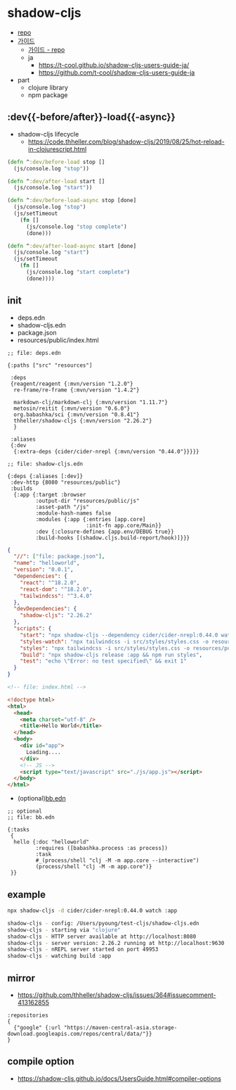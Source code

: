 # shadow-cljs

- [repo](https://github.com/thheller/shadow-cljs)
- [가이드](https://shadow-cljs.github.io/docs/UsersGuide.html)
  - [가이드 - repo](https://github.com/shadow-cljs/shadow-cljs.github.io)
  - ja
    - <https://t-cool.github.io/shadow-cljs-users-guide-ja/>
    - <https://github.com/t-cool/shadow-cljs-users-guide-ja>
- part
  - clojure library
  - npm package

## :dev{{-before/after}}-load{{-async}}

- shadow-cljs lifecycle
  - https://code.thheller.com/blog/shadow-cljs/2019/08/25/hot-reload-in-clojurescript.html

``` clojure
(defn ^:dev/before-load stop []
  (js/console.log "stop"))

(defn ^:dev/after-load start []
  (js/console.log "start"))

(defn ^:dev/before-load-async stop [done]
  (js/console.log "stop")
  (js/setTimeout
    (fn []
      (js/console.log "stop complete")
      (done)))

(defn ^:dev/after-load-async start [done]
  (js/console.log "start")
  (js/setTimeout
    (fn []
      (js/console.log "start complete")
      (done))))
```

## init

- deps.edn
- shadow-cljs.edn
- package.json
- resources/public/index.html


``` edn
;; file: deps.edn

{:paths ["src" "resources"]

 :deps
 {reagent/reagent {:mvn/version "1.2.0"}
  re-frame/re-frame {:mvn/version "1.4.2"}

  markdown-clj/markdown-clj {:mvn/version "1.11.7"}
  metosin/reitit {:mvn/version "0.6.0"}
  org.babashka/sci {:mvn/version "0.8.41"}
  thheller/shadow-cljs {:mvn/version "2.26.2"}
  }

 :aliases
 {:dev
  {:extra-deps {cider/cider-nrepl {:mvn/version "0.44.0"}}}}}
```

``` edn
;; file: shadow-cljs.edn

{:deps {:aliases [:dev]}
 :dev-http {8080 "resources/public"}
 :builds
  {:app {:target :browser
         :output-dir "resources/public/js"
         :asset-path "/js"
         :module-hash-names false
         :modules {:app {:entries [app.core]
                         :init-fn app.core/Main}}
         :dev {:closure-defines {app.env/DEBUG true}}
         :build-hooks [(shadow.cljs.build-report/hook)]}}}
```

``` json
{
  "//": ["file: package.json"],
  "name": "helloworld",
  "version": "0.0.1",
  "dependencies": {
    "react": "^18.2.0",
    "react-dom": "^18.2.0",
    "tailwindcss": "^3.4.0"
  },
  "devDependencies": {
    "shadow-cljs": "2.26.2"
  },
  "scripts": {
    "start": "npx shadow-cljs --dependency cider/cider-nrepl:0.44.0 watch :app",
    "styles-watch": "npx tailwindcss -i src/styles/styles.css -o resources/public/css/styles.css --watch",
    "styles": "npx tailwindcss -i src/styles/styles.css -o resources/public/css/styles.css",
    "build": "npx shadow-cljs release :app && npm run styles",
    "test": "echo \"Error: no test specified\" && exit 1"
  }
}
```

``` html
<!-- file: index.html -->

<!doctype html>
<html>
  <head>
    <meta charset="utf-8" />
    <title>Hello World</title>
  </head>
  <body>
    <div id="app">
      Loading....
    </div>
    <!-- JS -->
    <script type="text/javascript" src="./js/app.js"></script>
  </body>
</html>
```

- (optional)[bb.edn](https://netpyoung.github.io/study.clojure/tool/babashka.html#bbedn)

``` edn
;; optional
;; file: bb.edn

{:tasks
 {
  hello {:doc "helloworld"
         :requires ([babashka.process :as process])
         :task 
         #_(process/shell "clj -M -m app.core --interactive")
         (process/shell "clj -M -m app.core")}
 }}
```

## example

``` bash
npx shadow-cljs -d cider/cider-nrepl:0.44.0 watch :app

shadow-cljs - config: /Users/pyoung/test-cljs/shadow-cljs.edn
shadow-cljs - starting via "clojure"
shadow-cljs - HTTP server available at http://localhost:8080
shadow-cljs - server version: 2.26.2 running at http://localhost:9630
shadow-cljs - nREPL server started on port 49953
shadow-cljs - watching build :app
```

## mirror

- <https://github.com/thheller/shadow-cljs/issues/364#issuecomment-413162855>

``` edn
:repositories
{
  {"google" {:url "https://maven-central-asia.storage-download.googleapis.com/repos/central/data/"}}
}
```

## compile option

- <https://shadow-cljs.github.io/docs/UsersGuide.html#compiler-options>